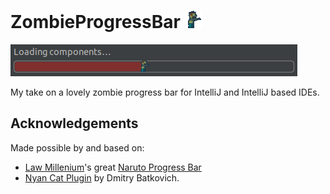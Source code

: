 # ZombieProgressBar ![Zombie Progress Bar Gif](src/main/resources/28x28_zombie.gif?raw=true "ZombieProgressBar")


![Zombie Progress Bar Screenshot](src/main/resources/barScreenshot?raw=true "ZombieProgressBar")

My take on a lovely zombie progress bar for IntelliJ and IntelliJ based IDEs.  

## Acknowledgements
Made possible by and based on: 
- [Law Millenium](https://github.com/law-millenium)'s great [Naruto Progress Bar](https://github.com/law-millenium/naruto-progress)
- [Nyan Cat Plugin](https://github.com/batya239/NyanProgressBar) by Dmitry Batkovich.
